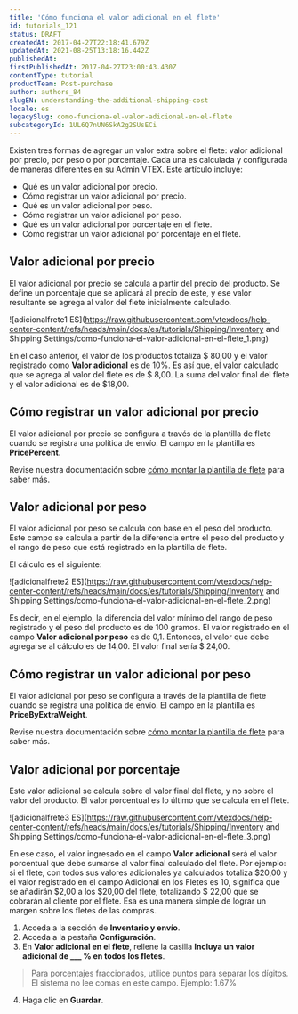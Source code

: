 ```yaml
---
title: 'Cómo funciona el valor adicional en el flete'
id: tutorials_121
status: DRAFT
createdAt: 2017-04-27T22:18:41.679Z
updatedAt: 2021-08-25T13:18:16.442Z
publishedAt: 
firstPublishedAt: 2017-04-27T23:00:43.430Z
contentType: tutorial
productTeam: Post-purchase
author: authors_84
slugEN: understanding-the-additional-shipping-cost
locale: es
legacySlug: como-funciona-el-valor-adicional-en-el-flete
subcategoryId: 1UL6Q7nUN6SkA2g2SUsECi
---
```


Existen tres formas de agregar un valor extra sobre el flete: valor adicional por precio, por peso o por porcentaje. Cada una es calculada y configurada de maneras diferentes en su Admin VTEX. Este artículo incluye:

- Qué es un valor adicional por precio.
- Cómo registrar un valor adicional por precio.
- Qué es un valor adicional por peso.
- Cómo registrar un valor adicional por peso.
- Qué es un valor adicional por porcentaje en el flete.
- Cómo registrar un valor adicional por porcentaje en el flete.

## Valor adicional por precio

El valor adicional por precio se calcula a partir del precio del producto. Se define un porcentaje que se aplicará al precio de este, y ese valor resultante se agrega al valor del flete inicialmente calculado.

![adicionalfrete1 ES](https://raw.githubusercontent.com/vtexdocs/help-center-content/refs/heads/main/docs/es/tutorials/Shipping/Inventory and Shipping Settings/como-funciona-el-valor-adicional-en-el-flete_1.png)

En el caso anterior, el valor de los productos totaliza $ 80,00 y el valor registrado como __Valor adicional__ es de 10%. Es así que, el valor calculado que se agrega al valor del flete es de $ 8,00. La suma del valor final del flete y el valor adicional es de $18,00.

## Cómo registrar un valor adicional por precio

El valor adicional por precio se configura a través de la plantilla de flete cuando se registra una política de envío. El campo en la plantilla es **PricePercent**.

Revise nuestra documentación sobre [cómo montar la plantilla de flete](https://help.vtex.com/tutorial/como-montar-a-planilha-de-frete--tutorials_127?locale=es) para saber más.

## Valor adicional por peso

El valor adicional por peso se calcula con base en el peso del producto. Este campo se calcula a partir de la diferencia entre el peso del producto y el rango de peso que está registrado en la plantilla de flete.

El cálculo es el siguiente:

![adicionalfrete2 ES](https://raw.githubusercontent.com/vtexdocs/help-center-content/refs/heads/main/docs/es/tutorials/Shipping/Inventory and Shipping Settings/como-funciona-el-valor-adicional-en-el-flete_2.png)

Es decir, en el ejemplo, la diferencia del valor mínimo del rango de peso registrado y el peso del producto es de 100 gramos. El valor registrado en el campo __Valor adicional por peso__ es de 0,1. Entonces, el valor que debe agregarse al cálculo es de 14,00. El valor final sería $ 24,00.

## Cómo registrar un valor adicional por peso

El valor adicional por peso se configura a través de la plantilla de flete cuando se registra una política de envío. El campo en la plantilla es **PriceByExtraWeight**.

Revise nuestra documentación sobre [cómo montar la plantilla de flete](https://help.vtex.com/tutorial/como-montar-a-planilha-de-frete--tutorials_127?locale=es) para saber más.

## Valor adicional por porcentaje

Este valor adicional se calcula sobre el valor final del flete, y no sobre el valor del producto. El valor porcentual es lo último que se calcula en el flete.

![adicionalfrete3 ES](https://raw.githubusercontent.com/vtexdocs/help-center-content/refs/heads/main/docs/es/tutorials/Shipping/Inventory and Shipping Settings/como-funciona-el-valor-adicional-en-el-flete_3.png)

En ese caso, el valor ingresado en el campo __Valor adicional__ será el valor porcentual que debe sumarse al valor final calculado del flete. Por ejemplo: si el flete, con todos sus valores adicionales ya calculados totaliza $20,00 y el valor registrado en el campo Adicional en los Fletes es 10, significa que se añadirán $2,00 a los $20,00 del flete, totalizando $ 22,00 que se cobrarán al cliente por el flete. Esa es una manera simple de lograr un margen sobre los fletes de las compras.

1. Acceda a la sección de **Inventario y envío**.
2. Acceda a la pestaña **Configuración**.
3. En **Valor adicional en el flete**, rellene la casilla **Incluya un valor adicional de ___ % en todos los fletes**.

> Para porcentajes fraccionados, utilice puntos para separar los dígitos. El sistema no lee comas en este campo. Ejemplo: 1.67%

4. Haga clic en **Guardar**.


